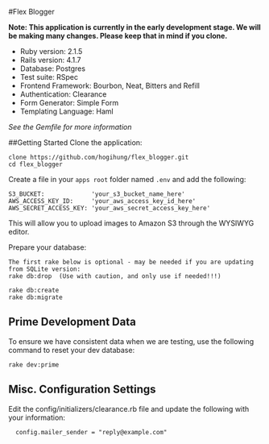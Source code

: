 #Flex Blogger

**Note: This application is currently in the early development stage.  We will be making many changes.  Please keep that in mind if you clone.**

* Ruby version: 2.1.5
* Rails version: 4.1.7
* Database:  Postgres
* Test suite:  RSpec
* Frontend Framework: Bourbon, Neat, Bitters and Refill<br>
* Authentication: Clearance
* Form Generator: Simple Form
* Templating Language: Haml

*See the Gemfile for more information*

##Getting Started
Clone the application:
```
clone https://github.com/hogihung/flex_blogger.git
cd flex_blogger
```


Create a file in your `apps root` folder named `.env` and add the following:
```
S3_BUCKET:             'your_s3_bucket_name_here'
AWS_ACCESS_KEY_ID:     'your_aws_access_key_id_here'
AWS_SECRET_ACCESS_KEY: 'your_aws_secret_access_key_here'
```
This will allow you to upload images to Amazon S3 through the WYSIWYG editor.


Prepare your database:
```
The first rake below is optional - may be needed if you are updating from SQLite version:
rake db:drop  (Use with caution, and only use if needed!!!)

rake db:create
rake db:migrate
```

## Prime Development Data
To ensure we have consistent data when we are testing, use the following command to reset your dev database:

```
rake dev:prime
```

## Misc. Configuration Settings
Edit the config/initializers/clearance.rb file and update the following with your information:

```
  config.mailer_sender = "reply@example.com"
```

